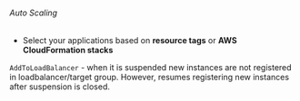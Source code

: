 ###### Auto Scaling
* Select your applications based on **resource tags** or **AWS CloudFormation stacks**

`AddToLoadBalancer` - when it is suspended new instances are not registered in loadbalancer/target group. However, resumes registering new instances after suspension is closed.
